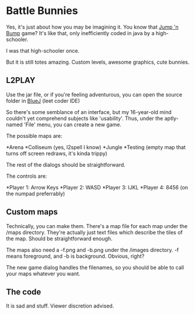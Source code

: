 Battle Bunnies
==============

Yes, it's just about how you may be imagining it. You know that [Jump 'n Bump](http://en.wikipedia.org/wiki/Jump_'n_Bump) game? It's like that, only inefficiently coded in java by a high-schooler.

I was that high-schooler once.

But it is still totes amazing. Custom levels, awesome graphics, cute bunnies. 

L2PLAY
------

Use the jar file, or if you're feeling adventurous, you can open the source folder in [BlueJ](http://www.bluej.org/) (leet coder IDE)

So there's some semblance of an interface, but my 16-year-old mind couldn't yet comprehend subjects like 'usability'. Thus, under the aptly-named 'File' menu, you can create a new game.

The possible maps are:

*Arena
*Colliseum (yes, l2spell I know)
*Jungle
*Testing (empty map that turns off screen redraws, it's kinda trippy)

The rest of the dialogs should be straightforward.

The controls are:

*Player 1: Arrow Keys
*Player 2: WASD
*Player 3: IJKL
*Player 4: 8456 (on the numpad preferrably)

Custom maps
-----------

Technically, you can make them. There's a map file for each map under the /maps directory. They're actually just text files which describe the tiles of the map. Should be straightforward enough.

The maps also need a <mapname>-f.png and <mapname>-b.png under the /images directory. -f means foreground, and -b is background. Obvious, right?

The new game dialog handles the filenames, so you should be able to call your maps whatever you want.

The code
--------

It is sad and stuff. Viewer discretion advised.
